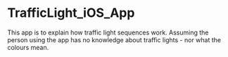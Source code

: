 # TrafficLight_iOS_App
This app is to explain how traffic light sequences work. Assuming the person using the app has no knowledge about traffic lights - nor what the colours mean. 
